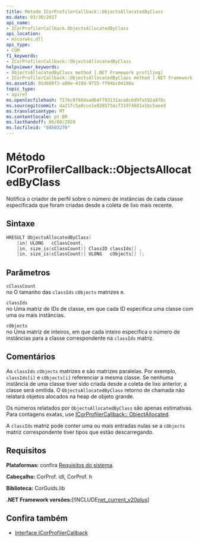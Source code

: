 ```yaml
---
title: Método ICorProfilerCallback::ObjectsAllocatedByClass
ms.date: 03/30/2017
api_name:
- ICorProfilerCallback.ObjectsAllocatedByClass
api_location:
- mscorwks.dll
api_type:
- COM
f1_keywords:
- ICorProfilerCallback::ObjectsAllocatedByClass
helpviewer_keywords:
- ObjectsAllocatedByClass method [.NET Framework profiling]
- ICorProfilerCallback::ObjectsAllocatedByClass method [.NET Framework profiling]
ms.assetid: 91d688f3-a80e-419d-9755-ff94bc04188a
topic_type:
- apiref
ms.openlocfilehash: 7176c0f88daad64f793131aca8c6d9fa592a878c
ms.sourcegitcommit: da21fc5a8cce1e028575acf31974681a1bc5aeed
ms.translationtype: MT
ms.contentlocale: pt-BR
ms.lasthandoff: 06/08/2020
ms.locfileid: "84503270"
---
```

# <a name="icorprofilercallbackobjectsallocatedbyclass-method"></a>Método ICorProfilerCallback::ObjectsAllocatedByClass
Notifica o criador de perfil sobre o número de instâncias de cada classe especificada que foram criadas desde a coleta de lixo mais recente.  
  
## <a name="syntax"></a>Sintaxe  
  
```cpp  
HRESULT ObjectsAllocatedByClass(  
    [in] ULONG   cClassCount,  
    [in, size_is(cClassCount)] ClassID classIds[] ,  
    [in, size_is(cClassCount)] ULONG   cObjects[] );  
```  
  
## <a name="parameters"></a>Parâmetros  
 `cClassCount`  
 no O tamanho das `classIds` `cObjects` matrizes e.  
  
 `classIds`  
 no Uma matriz de IDs de classe, em que cada ID especifica uma classe com uma ou mais instâncias.  
  
 `cObjects`  
 no Uma matriz de inteiros, em que cada inteiro especifica o número de instâncias para a classe correspondente na `classIds` matriz.  
  
## <a name="remarks"></a>Comentários  
 As `classIds` `cObjects` matrizes e são matrizes paralelas. Por exemplo, `classIds[i]` e `cObjects[i]` referenciar a mesma classe. Se nenhuma instância de uma classe tiver sido criada desde a coleta de lixo anterior, a classe será omitida. O `ObjectsAllocatedByClass` retorno de chamada não relatará objetos alocados na heap de objeto grande.  
  
 Os números relatados por `ObjectsAllocatedByClass` são apenas estimativas. Para contagens exatas, use [ICorProfilerCallback:: ObjectAllocated](icorprofilercallback-objectallocated-method.md).  
  
 A `classIds` matriz pode conter uma ou mais entradas nulas se a `cObjects` matriz correspondente tiver tipos que estão descarregando.  
  
## <a name="requirements"></a>Requisitos  
 **Plataformas:** confira [Requisitos do sistema](../../get-started/system-requirements.md).  
  
 **Cabeçalho:** CorProf. idl, CorProf. h  
  
 **Biblioteca:** CorGuids.lib  
  
 **.NET Framework versões:**[!INCLUDE[net_current_v20plus](../../../../includes/net-current-v20plus-md.md)]  
  
## <a name="see-also"></a>Confira também

- [Interface ICorProfilerCallback](icorprofilercallback-interface.md)
